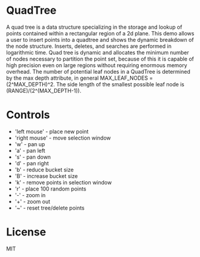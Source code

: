 QuadTree
========

A quad tree is a data structure specializing in the storage and lookup of points contained within a rectangular region of a 2d plane. This demo allows a user to insert points into a quadtree and shows the dynamic breakdown of the node structure. Inserts, deletes, and searches are performed in logarithmic time. Quad tree is dynamic and allocates the minimum number of nodes necessary to partition the point set, because of this it is capable of high precision even on large regions without requiring enormous memory overhead. The number of potential leaf nodes in a QuadTree is determined by the max depth attribute, in general MAX_LEAF_NODES = (2^MAX_DEPTH)^2. The side length of the smallest possible leaf node is (RANGE)/(2^(MAX_DEPTH-1)).  
  
Controls
========

* 'left mouse' - place new point
* 'right mouse' - move selection window
* 'w' - pan up
* 'a' - pan left
* 's' - pan down
* 'd' - pan right
* 'b' - reduce bucket size
* 'B' - increase bucket size
* 'k' - remove points in selection window
* 'r' - place 100 random points
* '-' - zoom in
* '+' - zoom out
* '~' - reset tree/delete points  

License
=======

MIT
